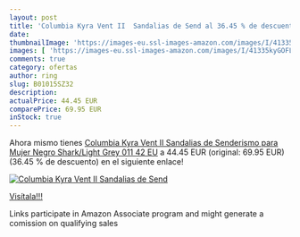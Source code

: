 ```yaml
---
layout: post
title: 'Columbia Kyra Vent II  Sandalias de Send al 36.45 % de descuento'
date: 
thumbnailImage: 'https://images-eu.ssl-images-amazon.com/images/I/41335kyGOFL._SL200_.jpg'
images: [ 'https://images-eu.ssl-images-amazon.com/images/I/41335kyGOFL._SL200_.jpg' ]
comments: true
category: ofertas
author: ring
slug: B01015SZ32
description:
actualPrice: 44.45 EUR
comparePrice: 69.95 EUR
inStock: true
---
```


Ahora mismo tienes [Columbia Kyra Vent II  Sandalias de Senderismo para Mujer  Negro  Shark/Light Grey 011   42 EU](https://www.amazon.es/dp/B01015SZ32/?tag=tolees-21) a 44.45 EUR (original: 69.95 EUR) (36.45 %  de descuento) en el siguiente enlace!

[![Columbia Kyra Vent II  Sandalias de Send](https://images-eu.ssl-images-amazon.com/images/I/41335kyGOFL._SL200_.jpg)](https://www.amazon.es/dp/B01015SZ32/?tag=tolees-21)

[Visítala!!!](https://www.amazon.es/dp/B01015SZ32/?tag=tolees-21)

Links participate in Amazon Associate program and might generate a comission on qualifying sales
